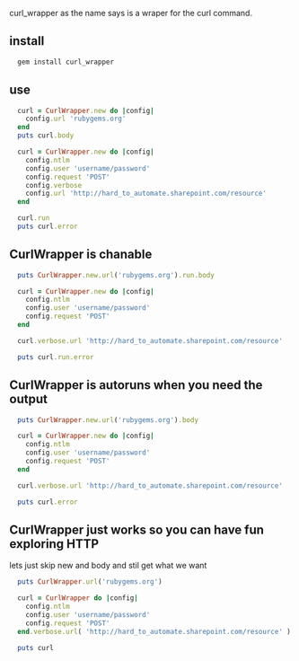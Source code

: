 curl_wrapper as the name says is a wraper for the curl command.

## install ##
```sh
  gem install curl_wrapper
```
## use ##

```ruby
  curl = CurlWrapper.new do |config|
    config.url 'rubygems.org'
  end
  puts curl.body
```

```ruby
  curl = CurlWrapper.new do |config|
    config.ntlm
    config.user 'username/password'
    config.request 'POST'
    config.verbose
    config.url 'http://hard_to_automate.sharepoint.com/resource'
  end

  curl.run
  puts curl.error
```

## CurlWrapper is chanable ##

```ruby
  puts CurlWrapper.new.url('rubygems.org').run.body
```

```ruby
  curl = CurlWrapper.new do |config|
    config.ntlm
    config.user 'username/password'
    config.request 'POST'
  end

  curl.verbose.url 'http://hard_to_automate.sharepoint.com/resource'

  puts curl.run.error
```

## CurlWrapper is autoruns when you need the output ##

```ruby
  puts CurlWrapper.new.url('rubygems.org').body
```

```ruby
  curl = CurlWrapper.new do |config|
    config.ntlm
    config.user 'username/password'
    config.request 'POST'
  end

  curl.verbose.url 'http://hard_to_automate.sharepoint.com/resource'

  puts curl.error
```

## CurlWrapper just works so you can have fun exploring HTTP ##
lets just skip new and body and stil get what we want
```ruby
  puts CurlWrapper.url('rubygems.org')
```

```ruby
  curl = CurlWrapper do |config|
    config.ntlm
    config.user 'username/password'
    config.request 'POST'
  end.verbose.url( 'http://hard_to_automate.sharepoint.com/resource' )

  puts curl
```
